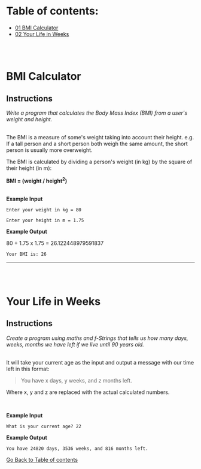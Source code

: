 # Table of contents:

- [01 BMI Calculator](#BMI-Calculator)
- [02 Your Life in Weeks](#Your-Life-in-Weeks)

</br>
</br>

# BMI Calculator

## Instructions

_Write a program that calculates the Body Mass Index (BMI) from a user's weight and height._  
</br>

The BMI is a measure of some's weight taking into account their height. e.g. If a tall person and a short person both weigh the same amount, the short person is usually more overweight.

The BMI is calculated by dividing a person's weight (in kg) by the square of their height (in m):

**BMI = (weight / height<sup>2</sup>)**  
</br>

**Example Input**

```
Enter your weight in kg = 80
```

```
Enter your height in m = 1.75
```

**Example Output**

80 ÷ 1.75 x 1.75 = 26.122448979591837

```
Your BMI is: 26
```

---

</br>
</br>

# Your Life in Weeks

## Instructions

_Create a program using maths and f-Strings that tells us how many days, weeks, months we have left if we live until 90 years old._  
</br>

It will take your current age as the input and output a message with our time left in this format:

> You have x days, y weeks, and z months left.

Where x, y and z are replaced with the actual calculated numbers.

</br>

**Example Input**

```
What is your current age? 22
```

**Example Output**

```
You have 24820 days, 3536 weeks, and 816 months left.
```

[Go Back to Table of contents](#Table-of-contents)
